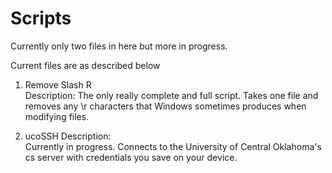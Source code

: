 # Scripts

Currently only two files in here but more in progress.

Current files are as described below
1. Remove Slash R<br/>Description: The only really complete and full script. Takes one file and removes any \r characters that Windows sometimes produces when modifying files.

2. ucoSSH  Description:<br/>Currently in progress. Connects to the University of Central Oklahoma's cs server with credentials you save on your device.

